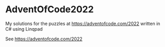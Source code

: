 # AdventOfCode2022
My solutions for the puzzles at https://adventofcode.com/2022 written in C# using Linqpad

See https://adventofcode.com/2022